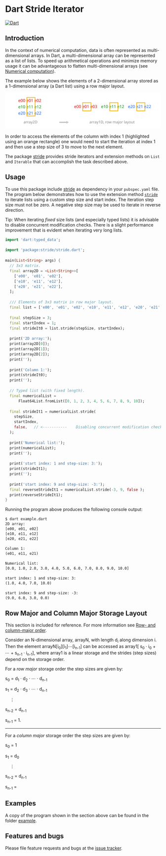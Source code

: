 # Dart Stride Iterator
[![Dart](https://github.com/simphotonics/stride/actions/workflows/dart.yml/badge.svg)](https://github.com/simphotonics/stride/actions/workflows/dart.yml)

## Introduction

In the context of numerical computation, data is often represented as multi-dimensional arrays.
In Dart, a multi-dimensional array can be represented as a list of lists.
To speed up arithmetical operations and minimize memory usage it can be advantageous to
flatten multi-dimensional arrays
(see [Numerical computation](https://dart.dev/articles/archive/numeric-computation)).

The example below shows the elements of a 2-dimensional array stored as a 1-dimensional
array (a Dart list) using a row major layout.

![2D-Array](https://github.com/simphotonics/stride/blob/main/images/array.svg?sanitize=true)

In order to access the elements of the column with index 1 (highlighted using an orange rectangle)
one would need to start the iteration at index 1 and then use a step size of 3 to move to the
next element.

The package [stride][stride] provides stride iterators and extension methods on `List` and `Iterable`
that can accomplish the task described above.

## Usage

To use this package include [stride] as dependency in your `pubspec.yaml` file.
The program below demonstrates how to use the extension method
[`stride`][stride-method] to iterate lists using a custom step size
and start index. The iteration step size must not be zero. A negative step
size may be used to iterate in reverse direction.

Tip: When iterating *fixed* size lists (and especially typed lists)
it is advisable to disable concurrent modification
checks. There is a slight performance improvement
that is evident when iterating very long lists.


```Dart
import 'dart:typed_data';

import 'package:stride/stride.dart';

main(List<String> args) {
  // 3x3 matrix.
  final array2D = <List<String>>[
    ['e00', 'e01', 'e02'],
    ['e10', 'e11', 'e12'],
    ['e20', 'e21', 'e22'],
  ];

  /// Elements of 3x3 matrix in row major layout.
  final list = ['e00', 'e01', 'e02', 'e10', 'e11', 'e12', 'e20', 'e21', 'e22'];

  final stepSize = 3;
  final startIndex = 1;
  final strideIt0 = list.stride(stepSize, startIndex);

  print('2D array:');
  print(array2D[0]);
  print(array2D[1]);
  print(array2D[2]);
  print('');

  print('Column 1:');
  print(strideIt0);
  print('');

  // Typed list (with fixed length).
  final numericalList =
      Float64List.fromList([0, 1, 2, 3, 4, 5, 6, 7, 8, 9, 10]);

  final strideIt1 = numericalList.stride(
    stepSize,
    startIndex,
    false,   // <-----------    Disabling concurrent modification checks.
  );

  print('Numerical list:');
  print(numericalList);
  print('');

  print('start index: 1 and step-size: 3:');
  print(strideIt1);
  print('');

  print('start index: 9 and step-size: -3:');
  final reverseStrideIt1 = numericalList.stride(-3, 9, false );
  print(reverseStrideIt1);
}

```
Running the program above produces the following console output:

```Console
$ dart example.dart
2D array:
[e00, e01, e02]
[e10, e11, e12]
[e20, e21, e22]

Column 1:
(e01, e11, e21)

Numerical list:
[0.0, 1.0, 2.0, 3.0, 4.0, 5.0, 6.0, 7.0, 8.0, 9.0, 10.0]

start index: 1 and step-size: 3:
(1.0, 4.0, 7.0, 10.0)

start index: 9 and step-size: -3:
(9.0, 6.0, 3.0, 0.0)
```

## Row Major and Column Major Storage Layout

This section is included for reference. For more information see [Row- and column-major order](https://en.wikipedia.org/wiki/Row-_and_column-major_order).

Consider an N-dimensional array, arrayN, with length d<sub>i</sub> along dimension i. Then the element arrayN[i<sub>0</sub>][i<sub>1</sub>]&ctdot;[i<sub>n-1</sub>]  can be accessed as array1[  s<sub>0</sub> &middot; i<sub>0</sub>  + &ctdot; +  s<sub>n-1</sub> &middot; i<sub>n-1</sub>], where array1 is a linear storage and the strides (step sizes) depend on the
storage order.

For a *row major* storage order the step sizes are given by:

s<sub>0</sub> = d<sub>1</sub> &middot; d<sub>2</sub> &middot; &ctdot; &middot; d<sub>n-1</sub>

s<sub>1</sub> = d<sub>2</sub> &middot; d<sub>3</sub> &middot; &ctdot; &middot; d<sub>n-1</sub>

&nbsp; &nbsp; &vellip;

s<sub>n-2</sub> = d<sub>n-1</sub>

s<sub>n-1</sub> = 1.

---

For a *column major* storage order the step sizes are given by:

s<sub>0</sub> = 1


s<sub>1</sub> = d<sub>0</sub>

&nbsp; &nbsp; &vellip;

s<sub>n-2</sub> = d<sub>n-1</sub>

s<sub>n-1</sub> =






## Examples

A copy of the program shown in the section above can be found in the folder [example].


## Features and bugs

Please file feature requests and bugs at the [issue tracker].

[issue tracker]: https://github.com/simphotonics/stride/issues

[example]: https://github.com/simphotonics/stride/tree/main/example

[stride]: https://pub.dev/packages/stride

[FastStrideIterator]: https://pub.dev/documentation/stride/latest/stride/FastStrideIterator-class.html

[Stride]: https://pub.dev/documentation/stride/latest/stride/Stride.html

[stride-method]: https://pub.dev/documentation/stride/latest/stride/Stride/stride.html